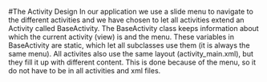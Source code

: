 #The Activity Design
In our application we use a slide menu to navigate to the different activities and we have chosen to let all activities extend an Activity called BaseActivity.
The BaseActivity class keeps information about which the current activity (view)
is and the menu. These variables in BaseActivity are static,
which let all subclasses use them (it is always the same menu). All activites also use the same
layout (activity_main.xml), but they fill it up with different content. This is done because of the
menu, so it do not have to be in all activities and xml files.
